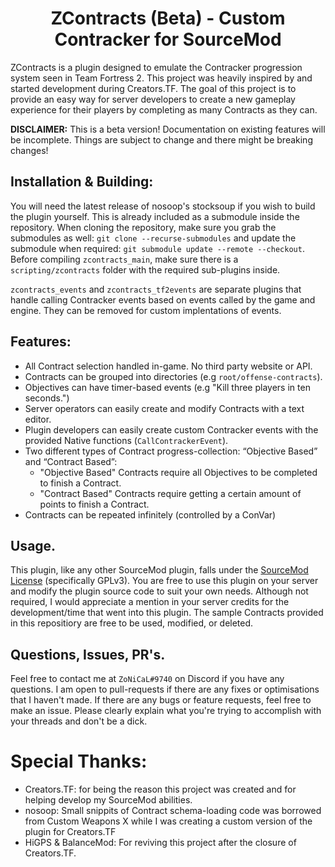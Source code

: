 
<h1 align="center">
ZContracts (Beta) - Custom Contracker for SourceMod
</h1>


ZContracts is a plugin designed to emulate the Contracker progression system seen in Team Fortress 2. This project was heavily inspired by and started development during Creators.TF. The goal of this project is to provide an easy way for server developers to create a new gameplay experience for their players by completing as many Contracts as they can.

**DISCLAIMER:** This is a beta version! Documentation on existing features will be incomplete. Things are subject to change and there might be breaking changes!

## Installation & Building:
You will need the latest release of nosoop's stocksoup if you wish to build the plugin yourself. This is already included as a submodule inside the repository. When cloning the repository, make sure you grab the submodules as well: `git clone --recurse-submodules` and update the submodule when required: `git submodule update --remote --checkout`. Before compiling `zcontracts_main`, make sure there is a `scripting/zcontracts` folder with the required sub-plugins inside.

`zcontracts_events` and `zcontracts_tf2events` are separate plugins that handle calling Contracker events based on events called by the game and engine. They can be removed for custom implentations of events.

## Features:
- All Contract selection handled in-game. No third party website or API.
- Contracts can be grouped into directories (e.g `root/offense-contracts`).
- Objectives can have timer-based events (e.g "Kill three players in ten seconds.")
- Server operators can easily create and modify Contracts with a text editor.
- Plugin developers can easily create custom Contracker events with the provided Native functions (`CallContrackerEvent`).
- Two different types of Contract progress-collection: “Objective Based” and “Contract Based”:
  - "Objective Based" Contracts require all Objectives to be completed to finish a Contract.
  - "Contract Based" Contracts require getting a certain amount of points to finish a Contract.
- Contracts can be repeated infinitely (controlled by a ConVar)

## Usage.
This plugin, like any other SourceMod plugin, falls under the [SourceMod License](https://www.sourcemod.net/license.php) (specifically GPLv3). You are free to use this plugin on your server and modify the plugin source code to suit your own needs. Although not required, I would appreciate a mention in your server credits for the development/time that went into this plugin. The sample Contracts provided in this repositiory are free to be used, modified, or deleted.

## Questions, Issues, PR's.
Feel free to contact me at `ZoNiCaL#9740` on Discord if you have any questions.
I am open to pull-requests if there are any fixes or optimisations that I haven't made. If there are any bugs or feature requests, feel free to make an issue.
Please clearly explain what you're trying to accomplish with your threads and don't be a dick.

# Special Thanks:
- Creators.TF: for being the reason this project was created and for helping develop my SourceMod abilities.
- nosoop: Small snippits of Contract schema-loading code was borrowed from Custom Weapons X while I was creating a custom version of the plugin for Creators.TF
- HiGPS & BalanceMod: For reviving this project after the closure of Creators.TF.
